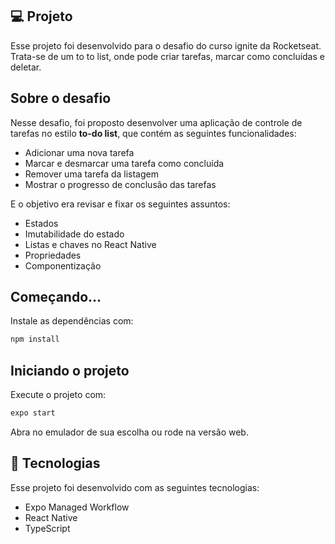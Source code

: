 ## 💻 Projeto

Esse projeto foi desenvolvido para o desafio do curso ignite da Rocketseat. Trata-se de um to to list, onde pode criar tarefas, marcar como concluídas e deletar.

## Sobre o desafio
Nesse desafio, foi proposto desenvolver uma aplicação de controle de tarefas no estilo **to-do list**, que contém as seguintes funcionalidades:

- Adicionar uma nova tarefa
- Marcar e desmarcar uma tarefa como concluída
- Remover uma tarefa da listagem
- Mostrar o progresso de conclusão das tarefas

E o objetivo era revisar e fixar os seguintes assuntos:
- Estados
- Imutabilidade do estado
- Listas e chaves no React Native
- Propriedades
- Componentização

## Começando...

Instale as dependências com:

```bash
npm install
```

## Iniciando o projeto

Execute o projeto com:

```bash
expo start
```

Abra no emulador de sua escolha ou rode na versão web.

## 🚀 Tecnologias

Esse projeto foi desenvolvido com as seguintes tecnologias:

- Expo Managed Workflow
- React Native
- TypeScript
